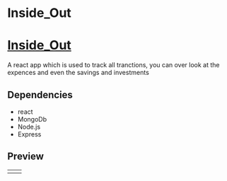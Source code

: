 # Inside_Out

# [Inside_Out](https://github.com/thanmaisai/Inside_Out)

A react app which is used to track all tranctions, you can over look at the expences and even the savings and investments 

## Dependencies
- react
- MongoDb
- Node.js
- Express

## Preview
<table>
  <tr>
    <td><img src=""</td>
    <td><img src=""</td>
  </tr>
 </table>
